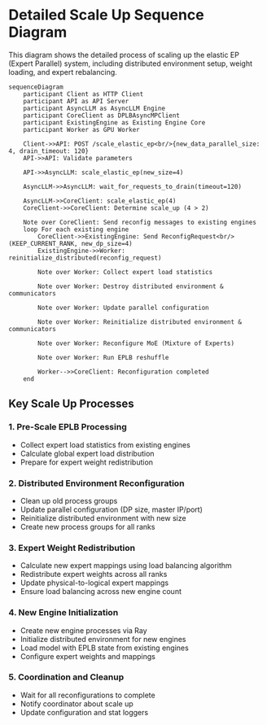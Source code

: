 # Detailed Scale Up Sequence Diagram

This diagram shows the detailed process of scaling up the elastic EP (Expert Parallel) system, including distributed environment setup, weight loading, and expert rebalancing.

```mermaid
sequenceDiagram
    participant Client as HTTP Client
    participant API as API Server
    participant AsyncLLM as AsyncLLM Engine
    participant CoreClient as DPLBAsyncMPClient
    participant ExistingEngine as Existing Engine Core
    participant Worker as GPU Worker

    Client->>API: POST /scale_elastic_ep<br/>{new_data_parallel_size: 4, drain_timeout: 120}
    API->>API: Validate parameters
    
    API->>AsyncLLM: scale_elastic_ep(new_size=4)
    
    AsyncLLM->>AsyncLLM: wait_for_requests_to_drain(timeout=120)
    
    AsyncLLM->>CoreClient: scale_elastic_ep(4)
    CoreClient->>CoreClient: Determine scale_up (4 > 2)
    
    Note over CoreClient: Send reconfig messages to existing engines
    loop For each existing engine
        CoreClient->>ExistingEngine: Send ReconfigRequest<br/>(KEEP_CURRENT_RANK, new_dp_size=4)
        ExistingEngine->>Worker: reinitialize_distributed(reconfig_request)
        
        Note over Worker: Collect expert load statistics
        
        Note over Worker: Destroy distributed environment & communicators
        
        Note over Worker: Update parallel configuration
        
        Note over Worker: Reinitialize distributed environment & communicators
        
        Note over Worker: Reconfigure MoE (Mixture of Experts)
        
        Note over Worker: Run EPLB reshuffle
        
        Worker-->>CoreClient: Reconfiguration completed
    end
```

## Key Scale Up Processes

### 1. **Pre-Scale EPLB Processing**
- Collect expert load statistics from existing engines
- Calculate global expert load distribution
- Prepare for expert weight redistribution

### 2. **Distributed Environment Reconfiguration**
- Clean up old process groups
- Update parallel configuration (DP size, master IP/port)
- Reinitialize distributed environment with new size
- Create new process groups for all ranks

### 3. **Expert Weight Redistribution**
- Calculate new expert mappings using load balancing algorithm
- Redistribute expert weights across all ranks
- Update physical-to-logical expert mappings
- Ensure load balancing across new engine count

### 4. **New Engine Initialization**
- Create new engine processes via Ray
- Initialize distributed environment for new engines
- Load model with EPLB state from existing engines
- Configure expert weights and mappings

### 5. **Coordination and Cleanup**
- Wait for all reconfigurations to complete
- Notify coordinator about scale up
- Update configuration and stat loggers

